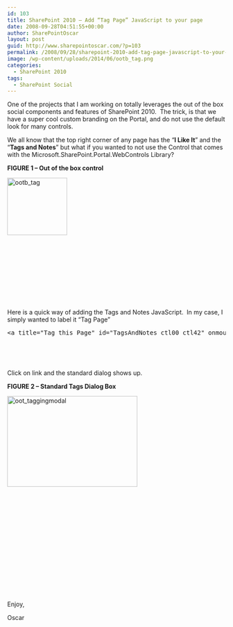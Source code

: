 ```yaml
---
id: 103
title: SharePoint 2010 – Add “Tag Page” JavaScript to your page
date: 2008-09-28T04:51:55+00:00
author: SharePointOscar
layout: post
guid: http://www.sharepointoscar.com/?p=103
permalink: /2008/09/28/sharepoint-2010-add-tag-page-javascript-to-your-page/
image: /wp-content/uploads/2014/06/ootb_tag.png
categories:
  - SharePoint 2010
tags:
  - SharePoint Social
---
```

One of the projects that I am working on totally leverages the out of the box social components and features of SharePoint 2010.  The trick, is that we have a super cool custom branding on the Portal, and do not use the default look for many controls.

We all know that the top right corner of any page has the “**I Like It**” and the “**Tags and Notes**” but what if you wanted to not use the Control that comes with the Microsoft.SharePoint.Portal.WebControls Library?

**FIGURE 1 – Out of the box control**

<img class="alignleft size-full wp-image-104" alt="ootb_tag" src="http://www.sharepointoscar.com/wp-content/uploads/2014/06/ootb_tag.png" width="138" height="132" />

&nbsp;

&nbsp;

&nbsp;

&nbsp;

&nbsp;

Here is a quick way of adding the Tags and Notes JavaScript.  In my case, I simply wanted to label it “Tag Page”

<pre class="brush:php">&lt;a title="Tag this Page" id="TagsAndNotes_ctl00_ctl42" onmouseover="" onclick="SafeRunFunction(function() { TagDialogOpener.Open('http:\u002f\u002fdemo2010a:45354\u002fen-us\u002fPages\u002fdefault.aspx', document.title, '0'); }, 'SocialData.js', 'TagDialogOpener');" href="javascript:;"&gt;Tag Page&lt;/a&gt;</pre>

&nbsp;

&nbsp;

Click on link and the standard dialog shows up.

**FIGURE 2 – Standard Tags Dialog Box**

<img class="alignleft size-medium wp-image-108" alt="oot_taggingmodal" src="http://www.sharepointoscar.com/wp-content/uploads/2008/09/oot_taggingmodal-300x209.png" width="300" height="209" srcset="http://www.sharepointoscar.com/wp-content/uploads/2008/09/oot_taggingmodal-300x209.png 300w, http://www.sharepointoscar.com/wp-content/uploads/2008/09/oot_taggingmodal-220x153.png 220w, http://www.sharepointoscar.com/wp-content/uploads/2008/09/oot_taggingmodal.png 644w" sizes="(max-width: 300px) 100vw, 300px" />

&nbsp;

&nbsp;

&nbsp;

&nbsp;

&nbsp;

&nbsp;

&nbsp;

&nbsp;

Enjoy,
  
Oscar